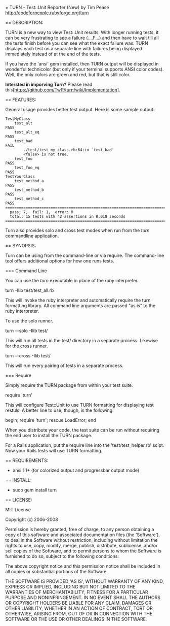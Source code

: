 = TURN - Test::Unit Reporter (New)
    by Tim Pease
    http://codeforpeople.rubyforge.org/turn

== DESCRIPTION:

TURN is a new way to view Test::Unit results. With longer running tests, it
can be very frustrating to see a failure (....F...) and then have to wait till
all the tests finish before you can see what the exact failure was. TURN
displays each test on a separate line with failures being displayed
immediately instead of at the end of the tests.
  
If you have the 'ansi' gem installed, then TURN output will be displayed in
wonderful technicolor (but only if your terminal supports ANSI color codes).
Well, the only colors are green and red, but that is still color.

<b>Intersted in imporving Turn?</b> Please read this[https://github.com/TwP/turn/wiki/Implementation].

== FEATURES:

General usage provides better test output. Here is some sample output:


    TestMyClass
        test_alt                                                            PASS
        test_alt_eq                                                         PASS
        test_bad                                                            FAIL
            ./test/test_my_class.rb:64:in `test_bad'
            <false> is not true.
        test_foo                                                            PASS
        test_foo_eq                                                         PASS
    TestYourClass
        test_method_a                                                       PASS
        test_method_b                                                       PASS
        test_method_c                                                       PASS
    ============================================================================
      pass: 7,  fail: 1,  error: 0
      total: 15 tests with 42 assertions in 0.018 seconds
    ============================================================================


Turn also provides solo and cross test modes when run from the *turn* commandline
application.

== SYNOPSIS:

Turn can be using from the command-line or via require. The command-line tool
offers additional options for how one runs tests.

=== Command Line

You can use the *turn* executable in place of the *ruby* interpreter.

  turn -Ilib test/test_all.rb

This will invoke the ruby interpreter and automatically require the turn
formatting library. All command line arguments are passed "as is" to the
ruby interpreter.

To use the solo runner.

  turn --solo -Ilib test/

This will run all tests in the test/ directory in a separate process.
Likewise for the cross runner.

  turn --cross -Ilib test/

This will run every pairing of tests in a separate process.

=== Require

Simply require the TURN package from within your test suite.

  require 'turn'

This will configure Test::Unit to use TURN formatting for displaying test
restuls. A better line to use, though, is the following:

  begin; require 'turn'; rescue LoadError; end

When you distribute your code, the test suite can be run without requiring
the end user to install the TURN package.

For a Rails application, put the require line into the 'test/test_helper.rb'
scipt. Now your Rails tests will use TURN formatting.

== REQUIREMENTS:

* ansi 1.1+ (for colorized output and progressbar output mode)

== INSTALL:

* sudo gem install turn

== LICENSE:

MIT License

Copyright (c) 2006-2008

Permission is hereby granted, free of charge, to any person obtaining
a copy of this software and associated documentation files (the
'Software'), to deal in the Software without restriction, including
without limitation the rights to use, copy, modify, merge, publish,
distribute, sublicense, and/or sell copies of the Software, and to
permit persons to whom the Software is furnished to do so, subject to
the following conditions:

The above copyright notice and this permission notice shall be
included in all copies or substantial portions of the Software.

THE SOFTWARE IS PROVIDED 'AS IS', WITHOUT WARRANTY OF ANY KIND,
EXPRESS OR IMPLIED, INCLUDING BUT NOT LIMITED TO THE WARRANTIES OF
MERCHANTABILITY, FITNESS FOR A PARTICULAR PURPOSE AND NONINFRINGEMENT.
IN NO EVENT SHALL THE AUTHORS OR COPYRIGHT HOLDERS BE LIABLE FOR ANY
CLAIM, DAMAGES OR OTHER LIABILITY, WHETHER IN AN ACTION OF CONTRACT,
TORT OR OTHERWISE, ARISING FROM, OUT OF OR IN CONNECTION WITH THE
SOFTWARE OR THE USE OR OTHER DEALINGS IN THE SOFTWARE.

